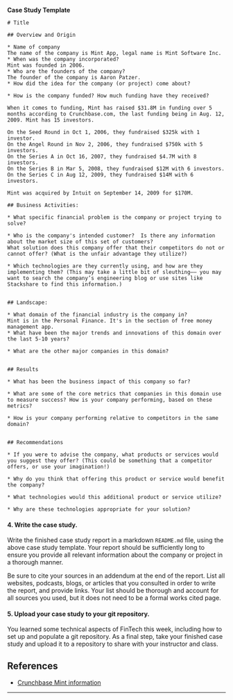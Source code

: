 **Case Study Template**

```
# Title

## Overview and Origin

* Name of company
The name of the company is Mint App, legal name is Mint Software Inc.
* When was the company incorporated?
Mint was founded in 2006.
* Who are the founders of the company?
The founder of the company is Aaron Patzer.
* How did the idea for the company (or project) come about?

* How is the company funded? How much funding have they received?

When it comes to funding, Mint has raised $31.8M in funding over 5 months according to Crunchbase.com, the last funding being in Aug. 12, 2009. Mint has 15 investors.

On the Seed Round in Oct 1, 2006, they fundraised $325k with 1 investor.
On the Angel Round in Nov 2, 2006, they fundraised $750k with 5 investors.
On the Series A in Oct 16, 2007, they fundraised $4.7M with 8 investors.
On the Series B in Mar 5, 2008, they fundraised $12M with 6 investors.
On the Series C in Aug 12, 2009, they fundraised $14M with 6 investors.

Mint was acquired by Intuit on September 14, 2009 for $170M. 

## Business Activities:

* What specific financial problem is the company or project trying to solve?

* Who is the company's intended customer?  Is there any information about the market size of this set of customers?
What solution does this company offer that their competitors do not or cannot offer? (What is the unfair advantage they utilize?)

* Which technologies are they currently using, and how are they implementing them? (This may take a little bit of sleuthing–– you may want to search the company’s engineering blog or use sites like Stackshare to find this information.)


## Landscape:

* What domain of the financial industry is the company in?
Mint is in the Personal Finance. It's in the section of free money management app.
* What have been the major trends and innovations of this domain over the last 5-10 years?

* What are the other major companies in this domain?


## Results

* What has been the business impact of this company so far?

* What are some of the core metrics that companies in this domain use to measure success? How is your company performing, based on these metrics?

* How is your company performing relative to competitors in the same domain?


## Recommendations

* If you were to advise the company, what products or services would you suggest they offer? (This could be something that a competitor offers, or use your imagination!)

* Why do you think that offering this product or service would benefit the company?

* What technologies would this additional product or service utilize?

* Why are these technologies appropriate for your solution?
```

#### 4. Write the case study.

Write the finished case study report in a markdown `README.md` file, using the above case study template. Your report should be sufficiently long to ensure you provide all relevant information about the company or project in a thorough manner.

Be sure to cite your sources in an addendum at the end of the report. List all websites, podcasts, blogs, or articles that you consulted in order to write the report, and provide links. Your list should be thorough and account for all sources you used, but it does not need to be a formal works cited page.


#### 5. Upload your case study to your git repository.

You learned some technical aspects of FinTech this week, including how to set up and populate a git repository. As a final step, take your finished case study and upload it to a repository to share with your instructor and class.

## References

* [Crunchbase Mint information](https://www.crunchbase.com/organization/haveamint)

---